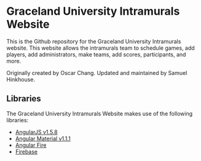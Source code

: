 # Graceland University Intramurals Website

This is the Github repository for the Graceland University Intramurals website. This website allows the intramurals team to schedule games, add players, add administrators, make teams, add scores, participants, and more.

Originally created by Oscar Chang. Updated and maintained by Samuel Hinkhouse. 

## Libraries

The Graceland University Intramurals Website makes use of the following libraries:

* [AngularJS v1.5.8](https://code.angularjs.org/1.5.8/docs/guide/)
* [Angular Material v1.1.1](https://material.angularjs.org/1.1.1/)
* [Angular Fire](https://github.com/firebase/angularfire)
* [Firebase](https://firebase.google.com/)
